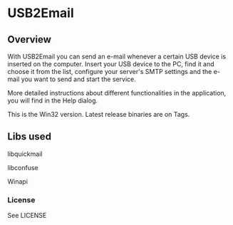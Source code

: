 # USB2Email
## Overview

With USB2Email you can send an e-mail whenever a certain USB device is inserted on the computer.
Insert your USB device to the PC, find it and choose it from the list, configure your server's
SMTP settings and the e-mail you want to send and start the service. 

More detailed instructions about different functionalities in the application, you will find in
the Help dialog.

This is the Win32 version. Latest release binaries are on Tags.

## Libs used

libquickmail

libconfuse

Winapi

### License

See LICENSE

